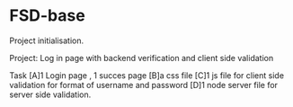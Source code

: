 # FSD-base
Project initialisation.



 Project: Log in page with backend verification and client side validation

Task
	[A]1 Login page , 1 succes page 
	[B]a css file
	[C]1 js file for client side validation for format of username and password
	[D]1 node server file for server side validation.
